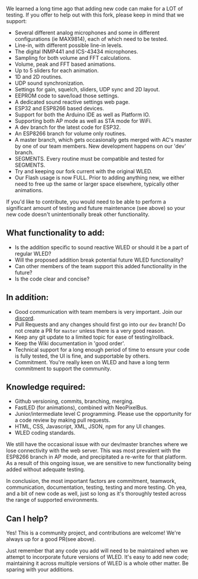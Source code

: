 We learned a long time ago that adding new code can make for a LOT of testing. If you offer to help out with this fork, please keep in mind that we support:

* Several different analog microphones and some in different configurations (ie MAX9814), each of which need to be tested.
* Line-in, with different possible line-in levels.
* The digital INMP441 and ICS-43434 microphones.
* Sampling for both volume and FFT calculations.
* Volume, peak and FFT based animations.
* Up to 5 sliders for each animation.
* 1D and 2D routines.
* UDP sound synchronization.
* Settings for gain, squelch, sliders, UDP sync and 2D layout.
* EEPROM code to save/load those settings.
* A dedicated sound reactive settings web page.
* ESP32 and ESP8266 based devices.
* Support for both the Arduino IDE as well as Platform IO.
* Supporting both AP mode as well as STA mode for WiFi.
* A dev branch for the latest code for ESP32.
* An ESP8266 branch for volume only routines.
* A master branch, which gets occasionally gets merged with AC's master by one of our team members. New development happens on our 'dev' branch.
* SEGMENTS. Every routine must be compatible and tested for SEGMENTS.
* Try and keeping our fork current with the original WLED.
* Our Flash usage is now FULL. Prior to adding anything new, we either need to free up the same or larger space elsewhere, typically other animations.

If you'd like to contribute, you would need to be able to perform a significant amount of testing and future maintenance (see above) so your new code doesn't unintentionally break other functionality.

## What functionality to add:

* Is the addition specific to sound reactive WLED or should it be a part of regular WLED?
* Will the proposed addition break potential future WLED functionality?
* Can other members of the team support this added functionality in the future?
* Is the code clear and concise?

## In addition:

* Good communication with team members is very important. Join our [discord](https://discord.gg/4CQRmfR).
* Pull Requests and any changes should first go into our `dev` branch! Do not create a PR for `master` unless there is a very good reason.
* Keep any git update to a limited topic for ease of testing/rollback.
* Keep the Wiki documentation in 'good order'.
* Technical support for a long enough period of time to ensure your code is fully tested, the UI is fine, and supportable by others.
* Commitment. You're really keen on WLED and have a long term commitment to support the community.


## Knowledge required:

* Github versioning, commits, branching, merging.
* FastLED (for animations), combined with NeoPixelBus.
* Junior/intermediate level C programming. Please use the opportunity for a code review by making pull requests.
* HTML, CSS, Javascript, XML, JSON, npm for any UI changes.
* WLED coding standards.

We still have the occasional issue with our dev/master branches where we lose connectivity with the web server. This was most prevalent with the ESP8266 branch in AP mode, and precipitated a re-write for that platform. As a result of this ongoing issue, we are sensitive to new functionality being added without adequate testing.

In conclusion, the most important factors are commitment, teamwork, communication, documentation, testing, testing and more testing. Oh yea, and a bit of new code as well, just so long as it's thoroughly tested across the range of supported environments.

## Can I help?

Yes! This is a community project, and contributions are welcome! We're always up for a good PR(see above).

Just remember that any code you add will need to be maintained when we attempt to incorporate future versions of WLED. It's easy to add new code; maintaining it across multiple versions of WLED is a whole other matter. Be sparing with your additions.
